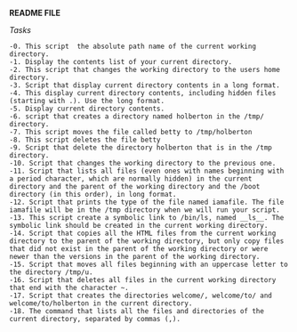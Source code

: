 **README FILE**

_Tasks_

	-0. This script  the absolute path name of the current working directory.
	-1. Display the contents list of your current directory.
	-2. This script that changes the working directory to the users home directory.
	-3. Script that display current directory contents in a long format.
	-4. This display current directory contents, including hidden files (starting with .). Use the long format.
	-5. Display current directory contents.
	-6. script that creates a directory named holberton in the /tmp/ directory.
	-7. This script moves the file called betty to /tmp/holberton
	-8. This script deletes the file betty
	-9. Script that delete the directory holberton that is in the /tmp directory.
	-10. Script that changes the working directory to the previous one.
	-11. Script that lists all files (even ones with names beginning with a period character, which are normally hidden) in the current directory and the parent of the working directory and the /boot directory (in this order), in long format.
	-12. Script that prints the type of the file named iamafile. The file iamafile will be in the /tmp directory when we will run your script.
	-13. This script create a symbolic link to /bin/ls, named __ls__. The symbolic link should be created in the current working directory.
	-14. Script that copies all the HTML files from the current working directory to the parent of the working directory, but only copy files that did not exist in the parent of the working directory or were newer than the versions in the parent of the working directory.
	-15. Script that moves all files beginning with an uppercase letter to the directory /tmp/u.
	-16. Script that deletes all files in the current working directory that end with the character ~.
	-17. Script that creates the directories welcome/, welcome/to/ and welcome/to/holberton in the current directory.
	-18. The command that lists all the files and directories of the current directory, separated by commas (,).
